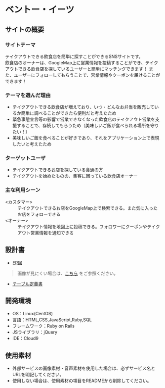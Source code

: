 # ベントー・イーツ

## サイトの概要

### サイトテーマ
テイクアウトできる飲食店を簡単に探すことができるSNSサイトです。<br>
飲食店のオーナーは、GoogleMap上に営業情報を投稿することができ、テイクアウトできる飲食店を探しているユーザーと簡単にマッチングできます！
また、ユーザーにフォローしてもらうことで、営業情報やクーポンを届けることができます！

### テーマを選んだ理由
- テイクアウトできる飲食店が増えており、いつ・どんなお弁当を販売しているか簡単に調べることができたら便利だと考えたため
- 緊急事態宣言等の影響で営業できなくなった飲食店のテイクアウト営業を支援することで、存続してもらうため（美味しいご飯が食べられる場所を守りたい！）
- 美味しいご飯を食べることが好きであり、それをアプリケーション上で表現したいと考えたため

### ターゲットユーザ
- テイクアウトできるお店を探している食通の方
- テイクアウトを始めたものの、集客に困っている飲食店オーナー

### 主な利用シーン
<dl>
  <dt><カスタマー></dt>
  <dd>テイクアウトできるお店をGoogleMap上で検索できる。また気に入ったお店をフォローできる</dd>
  <dt><オーナー></dt>
  <dd>テイクアウト情報を地図上に投稿できる。フォロワーにクーポンやテイクアウト営業情報を通知できる</dd>
</dl>

## 設計書
- [ER図](https://drive.google.com/file/d/190SQWqajMvwmHvLalG3qwr6rYdJWSofj/view?usp=sharing)
>画像が見にくい場合は、[こちら](https://user-images.githubusercontent.com/102851643/171576235-b4da10d4-e7ea-44fe-bedf-a31bcc030a23.png) をご参照ください。
- [テーブル定義書](https://docs.google.com/spreadsheets/d/18Yz6ZwXigmcGdX10d_hcda0BXtH84INP/edit#gid=756628059)


## 開発環境
- OS：Linux(CentOS)
- 言語：HTML,CSS,JavaScript,Ruby,SQL
- フレームワーク：Ruby on Rails
- JSライブラリ：jQuery
- IDE：Cloud9

## 使用素材
- 外部サービスの画像素材・音声素材を使用した場合は、必ずサービス名とURLを明記してください。
- 使用しない場合は、使用素材の項目をREADMEから削除してください。
